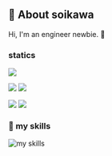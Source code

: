 ## 🎫 About soikawa
Hi, I'm an engineer newbie. 👶

### statics
![](http://github-profile-summary-cards.vercel.app/api/cards/profile-details?username=soikawachihiro41&theme=react)

![](http://github-profile-summary-cards.vercel.app/api/cards/repos-per-language?username=soikawachihiro41&theme=react)
![](http://github-profile-summary-cards.vercel.app/api/cards/most-commit-language?username=soikawachihiro41&theme=react)

![](http://github-profile-summary-cards.vercel.app/api/cards/stats?username=soikawachihiro41&theme=react)
![](http://github-profile-summary-cards.vercel.app/api/cards/productive-time?username=soikawachihiro41&theme=react&utcOffset=8)


### 🌱 my skills
<img alt="my skills" src="https://skillicons.dev/icons?theme=light&perline=8&i=html,css,js,ts,react,ruby,rails,tailwind,git,github,figma,docker,RSpec" />
